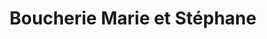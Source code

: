 ---
title: "Boucherie Marie et Stéphane"
url: /arpajon/boucherie-marie-et-stephane/
shop: boucherie
---